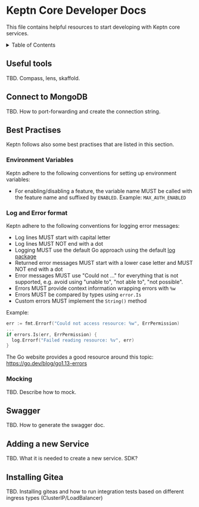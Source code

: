 # Keptn Core Developer Docs


This file contains helpful resources to start developing with Keptn core services.

<details>
<summary>Table of Contents</summary>

<!-- toc -->

- [Useful tools](#useful-tools)
- [Connect to MongoDB](#connect-to-mongodb)
- [Best Practises](#best-practises)
  * [Log and Error format](#log-and-error-format)
  * [Mocking](#mocking)
- [Swagger](#swagger)
- [Adding a new Service](#adding-a-new-service)
- [Installing Gitea](#installing-gitea)

<!-- tocstop -->

</details>

## Useful tools

TBD. Compass, lens, skaffold.

## Connect to MongoDB

TBD. How to port-forwarding and create the connection string.

## Best Practises

Keptn follows also some best practises that are listed in this section.

### Environment Variables

Keptn adhere to the following conventions for setting up environment variables:

- For enabling/disabling a feature, the variable name MUST be called with the feature name and suffixed by `ENABLED`. Example: `MAX_AUTH_ENABLED`


### Log and Error format

Keptn adhere to the following conventions for logging error messages:

- Log lines MUST start with capital letter
- Log lines MUST NOT end with a dot
- Logging MUST use the default Go approach using the default [log package](https://pkg.go.dev/log)
- Returned error messages MUST start with a lower case letter and MUST NOT end with a dot
- Error messages MUST use "Could not ..." for everything that is not supported, e.g. avoid using "unable to", "not able to", "not possible".
- Errors MUST provide context information wrapping errors with `%w`
- Errors MUST be compared by types using `error.Is`
- Custom errors MUST implement the `String()` method

Example:
```go
err := fmt.Errorf("Could not access resource: %w", ErrPermission)
...
if errors.Is(err, ErrPermission) {
  log.Errorf("Failed reading resource: %v", err)
}
```

The Go website provides a good resource around this topic: https://go.dev/blog/go1.13-errors


### Mocking

TBD. Describe how to mock.

## Swagger

TBD. How to generate the swagger doc.

## Adding a new Service

TBD. What it is needed to create a new service. SDK?

## Installing Gitea

TBD. Installing giteas and how to run integration tests based on different ingress types (ClusterIP/LoadBalancer)
